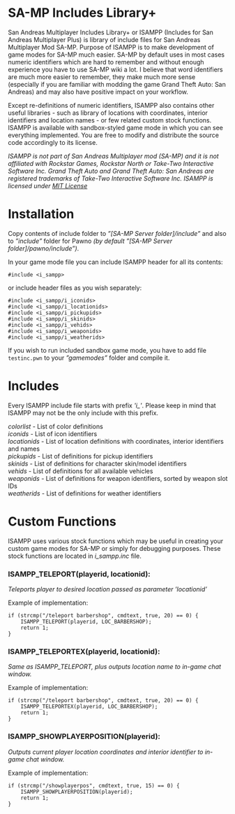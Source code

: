 # SA-MP Includes Library+
San Andreas Multiplayer Includes Library+ or ISAMPP (Includes for San Andreas Multiplayer Plus) is 
library of include files for San Andreas Multiplayer Mod SA-MP. Purpose of ISAMPP is to make development 
of game modes for SA-MP much easier. SA-MP by default uses in most cases numeric identifiers which are 
hard to remember and without enough experience you have to use SA-MP wiki a lot. I believe that word 
identifiers are much more easier to remember, they make much more sense (especially if you are familiar with 
modding the game Grand Theft Auto: San Andreas) and may also have positive impact on your workflow.

Except re-definitions of numeric identifiers, ISAMPP also contains other useful libraries - such as library of 
locations with coordinates, interior identifiers and location names - or few related custom stock functions. 
ISAMPP is available with sandbox-styled game mode in which you can see everything implemented. You 
are free to modify and distribute the source code accordingly to its license.

*ISAMPP is not part of San Andreas Multiplayer mod (SA-MP) and it is not affiliated with Rockstar
Games, Rockstar North or Take-Two Interactive Software Inc.*
*Grand Theft Auto and Grand Theft Auto: San Andreas are registered trademarks of Take-Two Interactive
Software Inc.*
*ISAMPP is licensed under [MIT License](LICENSE)*

# Installation
Copy contents of include folder to *”[SA-MP Server folder]/include”* and also to *”include”* folder for Pawno *(by default ”[SA-MP Server folder]/pawno/include”)*.

In your game mode file you can include ISAMPP header for all its contents:

```#include <i_sampp>```

or include header files as you wish separately:

```#include <i_sampp/i_colorlist>
#include <i_sampp/i_iconids>
#include <i_sampp/i_locationids>
#include <i_sampp/i_pickupids>
#include <i_sampp/i_skinids>
#include <i_sampp/i_vehids>
#include <i_sampp/i_weaponids>
#include <i_sampp/i_weatherids>
```

If you wish to run included sandbox game mode, you have to add file ```testinc.pwn``` to your *”gamemodes”* folder and compile it.

# Includes

Every ISAMPP include file starts with prefix *'i_'*. Please keep in mind that ISAMPP may not be the only include with this prefix.

*colorlist* - List of color definitions<br>
*iconids* - List of icon identifiers<br>
*locationids* - List of location definitions with coordinates, interior identifiers and names<br>
*pickupids* - List of definitions for pickup identifiers<br>
*skinids* - List of definitions for character skin/model identifiers<br>
*vehids* - List of definitions for all available vehicles<br>
*weaponids* - List of definitions for weapon identifiers, sorted by weapon slot IDs<br>
*weatherids* - List of definitions for weather identifiers

# Custom Functions

ISAMPP uses various stock functions which may be useful in creating your custom game modes for SA-MP 
or simply for debugging purposes. These stock functions are located in *i_sampp.inc* file.

### ISAMPP_TELEPORT(playerid, locationid):
*Teleports player to desired location passed as parameter ’locationid’*

Example of implementation:
```
if (strcmp("/teleport barbershop", cmdtext, true, 20) == 0) {
    ISAMPP_TELEPORT(playerid, LOC_BARBERSHOP);
    return 1;
}
```


### ISAMPP_TELEPORTEX(playerid, locationid):
*Same as ISAMPP_TELEPORT, plus outputs location name to in-game chat window.*

Example of implementation:
```
if (strcmp("/teleport barbershop", cmdtext, true, 20) == 0) {
    ISAMPP_TELEPORTEX(playerid, LOC_BARBERSHOP);
    return 1;
}
```


### ISAMPP_SHOWPLAYERPOSITION(playerid):
*Outputs current player location coordinates and interior identifier to in-game chat window.*

Example of implementation:
```
if (strcmp("/showplayerpos", cmdtext, true, 15) == 0) {
    ISAMPP_SHOWPLAYERPOSITION(playerid);
    return 1;
}
```
